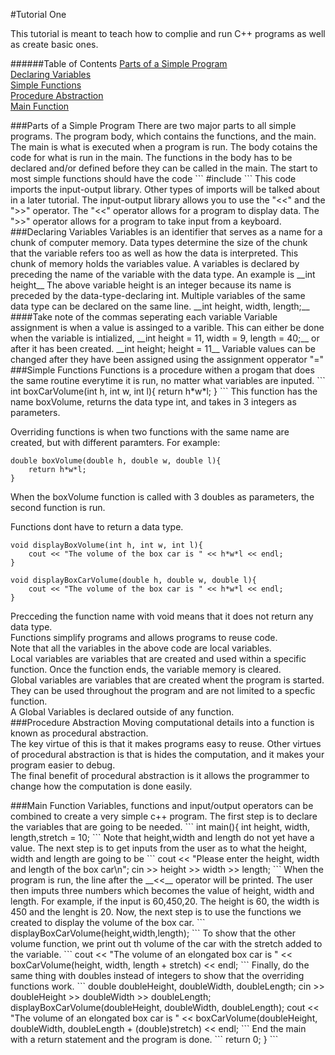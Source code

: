 #Tutorial One

This tutorial is meant to teach how to complie and run C++ programs as well as create basic ones. 

######Table of Contents
[Parts of a Simple Program](#ProgramSection)   
[Declaring Variables](#Variables)   
[Simple Functions](#SimpleFunctions)   
[Procedure Abstraction](#Abstraction)   
[Main Function](#MainFunction)   

<a name="ProgramSection"/>
###Parts of a Simple Program
There are two major parts to all simple programs. The program body, which contains the functions, and the main.   
The main is what is executed when a program is run. The body cotains the code for what is run in the main.   
The functions in the body has to be declared and/or defined before they can be called in the main.   
The start to most simple functions should have the code 
```
#include <iostream>
```
This code imports the input-output library. Other types of imports will be talked about in a later tutorial.    
The input-output library allows you to use the "<<" and the ">>" operator. The "<<" operator allows for a program to display data. The ">>" operator allows for a program to take input from a keyboard.

<a name="Variables"/>
###Declaring Variables
Variables is an identifier that serves as a name for a chunk of computer memory.   
Data types determine the size of the chunk that the variable refers too as well as how the data is interpreted.   
This chunk of memory holds the variables value.   
A variables is declared by preceding the name of the variable with the data type.      
An example is __int height__    
The above variable height is an integer because its name is preceded by the data-type-declaring int.   
Multiple variables of the same data type can be declared on the same line.   
__int height, width, length;__
####Take note of the commas seperating each variable
Variable assignment is when a value is assinged to a varible. This can either be done when the variable is intialized,   
__int height = 11, width = 9, length = 40;__   
or after it has been created.    
__int height; height = 11__   
Variable values can be changed after they have been assigned using the assignment opperator "="    

<a name="SimpleFunctions"/>
###Simple Functions
Functions is a procedure withen a progam that does the same routine everytime it is run, no matter what variables are inputed.
```
int boxCarVolume(int h, int w, int l){
	return h*w*l;
}
```
This function has the name boxVolume, returns the data type int, and takes in 3 integers as parameters.   

Overriding functions is when two functions with the same name are created, but with different paramters. For example:

```
double boxVolume(double h, double w, double l){
	return h*w*l;
}
```
When the boxVolume function is called with 3 doubles as parameters, the second function is run. 

Functions dont have to return a data type. 
```
void displayBoxVolume(int h, int w, int l){
	cout << "The volume of the box car is " << h*w*l << endl;
}

void displayBoxCarVolume(double h, double w, double l){
	cout << "The volume of the box car is " << h*w*l << endl;
}
```
Precceding the function name with void means that it does not return any data type.   
Functions simplify programs and allows programs to reuse code.   
Note that all the variables in the above code are local variables.    
Local variables are variables that are created and used within a specific function. Once the function ends, the variable memory is cleared.   
Global variables are variables that are created whent the program is started. They can be used throughout the program and are not limited to a specfic function.   
A Global Variables is declared outside of any function.   
<a name="Abstraction"/>
###Procedure Abstraction
Moving computational details into a function is known as procedural abstraction.    
The key virtue of this is that it makes programs easy to reuse. Other virtues of procedural abstraction is that is hides the computation, and it makes your program easier to debug.    
The final benefit of procedural abstraction is it allows the programmer to change how the computation is done easily.    

<a name="MainFunction"/>
###Main Function
Variables, functions and input/output operators can be combined to create a very simple c++ program. 
The first step is to declare the variables that are going to be needed. 
```
int main(){
	int height, width, length,stretch = 10;
```
Note that height,width and length do not yet have a value.    
The next step is to get inputs from the user as to what the height, width and length are going to be
```
	cout << "Please enter the height, width and length of the box car\n";
	cin >> height >> width >> length;
```
When the program is run, the line after the __<<__ operator will be printed. The user then imputs three numbers which becomes the value of height, width and length.   
For example, if the input is 60,450,20. The height is 60, the width is 450 and the lenght is 20.    
Now, the next step is to use the functions we created to display the volume of the box car. 
```
	displayBoxCarVolume(height,width,length);
```
To show that the other volume function, we print out th volume of the car with the stretch added to the variable. 
```
	cout << "The volume of an elongated box car is " 
		 << boxCarVolume(height, width, length + stretch)
		 << endl;
```
Finally, do the same thing with doubles instead of integers to show that the overriding functions work. 
```
double doubleHeight, doubleWidth, doubleLength;
	cin >> doubleHeight >> doubleWidth >> doubleLength;
	displayBoxCarVolume(doubleHeight, doubleWidth, doubleLength);
	cout << "The volume of an elongated box car is " 
		 << boxCarVolume(doubleHeight, doubleWidth, doubleLength + (double)stretch)
		 << endl;
```
End the main with a return statement and the program is done. 
```
	return 0;
}
```
